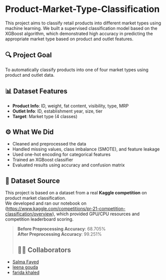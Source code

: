 # Product-Market-Type-Classification
This project aims to classify retail products into different market types using machine learning. We built a supervised classification model based on the XGBoost algorithm, which demonstrated high accuracy in predicting the appropriate market type based on product and outlet features.

## 🔍 Project Goal
To automatically classify products into one of four market types using product and outlet data.

## 📊 Dataset Features
- **Product Info**: ID, weight, fat content, visibility, type, MRP
- **Outlet Info**: ID, establishment year, size, tier
- **Target**: Market type (4 classes)

## ⚙️ What We Did
- Cleaned and preprocessed the data
- Handled missing values, class imbalance (SMOTE), and feature leakage
- Used one-hot encoding for categorical features
- Trained an XGBoost classifier
- Evaluated results using accuracy and confusion matrix

## 🏁 Dataset Source

This project is based on a dataset from a real **Kaggle competition** on product market classification.  
We developed and ran our notebook on (https://www.kaggle.com/competitions/pr-21-competition-classification/overview), which provided GPU/CPU resources and competition leaderboard scoring.

> **Before Preprocessing Accuracy**: 68.705%  
> **After Preprocessing Accuracy**: 99.251%
> ## 👨‍💻 Collaborators
- [Salma Fayed](https://github.com/salmafayed7)
- [leena gouda](https://github.com/leena-gouda)
- [farida khaled](https://github.com/faridakhaled05)
